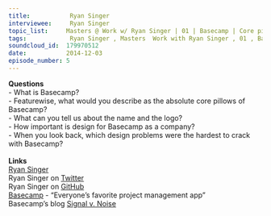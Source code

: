 ```yaml
--- 
title:           Ryan Singer 
interviewee:     Ryan Singer 
topic_list:     Masters @ Work w/ Ryan Singer | 01 | Basecamp | Core pillows & logo | Importance of design | Hardest design problems
tags:            Ryan Singer , Masters  Work with Ryan Singer , 01 , Basecamp , Core pillows  logo , Importance of design , Hardest design problems
soundcloud_id:  179970512
date:           2014-12-03
episode_number: 5
---
```


<p class="show_notes_display"><b>Questions</b><br>- What is Basecamp?<br>- Featurewise, what would you describe as the absolute core pillows of Basecamp?<br>- What can you tell us about the name and the logo?<br>- How important is design for Basecamp as a company?<br>- When you look back, which design problems were the hardest to crack with Basecamp?<br><br><b>Links</b><br><a rel="nofollow" target="_blank" href="http://feltpresence.com/">Ryan Singer</a><br>Ryan Singer on <a rel="nofollow" target="_blank" href="https://twitter.com/rjs">Twitter</a><br>Ryan Singer on <a rel="nofollow" target="_blank" href="https://github.com/rjs">GitHub</a><br><a rel="nofollow" target="_blank" href="https://basecamp.com/">Basecamp</a> - “Everyone’s favorite project management app”<br>Basecamp’s blog <a rel="nofollow" target="_blank" href="https://signalvnoise.com/">Signal v. Noise</a><br><br><br><br><br><br></p>
